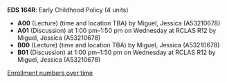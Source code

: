 **EDS 164R**: Early Childhood Policy (4 units)

- **A00** (Lecture) (time and location TBA) by Miguel, Jessica (A53210678)
- **A01** (Discussion) at 1:00 pm–1:50 pm on Wednesday at RCLAS R12 by Miguel, Jessica (A53210678)
- **B00** (Lecture) (time and location TBA) by Miguel, Jessica (A53210678)
- **B01** (Discussion) at 1:00 pm–1:50 pm on Wednesday at RCLAS R12 by Miguel, Jessica (A53210678)

[Enrollment numbers over time](./EDS164R.tsv)
